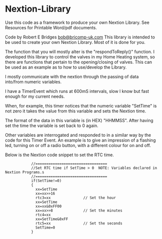# Nextion-Library
Use this code as a framework to produce your own Nextion Library.
See Resources for Printable Word/pdf documents.

  Code by Robert E Bridges bob@bricomp-uk.com
  This library is intended to be used to create your own Nextion Library. Most of it is done for you. 

  The function that you will mostly alter is the "respondToReply()" function.
  I developed this library to control the valves in my Home Heating system, so there are functions
  that pertain to the opening/closing of valves. This can be used as an example as to how to use/develop
  the Library.

  I mostly communicate with the nextion through the passing of data into/from numeric variables.

  I have a TimerEvent which runs at 600mS intervals, slow I know but fast enough for my current needs.

  When, for example, this timer notices that the numeric variable "SetTime" is not zero it takes the value
  from this variable and sets the Nextion time. 

  The format of the data in this variable is (in HEX) "HHMMSS".
  After having set the time the variable is set back to 0 again.

  Other variables are interrogated and responded to in a similar way by the code for this Timer Event.
  An example is to give an impression of a flashing led, turning on or off a radio button, with a different
  colour for on and off.

  Below is the Nextion code snippet to set the RTC time.

				//=================================
				//Set RTC time if SetTime > 0  NOTE: Variables declared in Nextion Programs.s
				//=================================
				if(SetTime!=0)
				{
				  xx=SetTime
				  xx=xx>>16
				  rtc3=xx				// Set the hour
				  xx=SetTime
				  xx=xx&0xFF00
				  xx=xx>>8				// Set the minutes
				  rtc4=xx
				  xx=SetTime&0xFF
				  rtc5=xx				// Set the seconds
				  SetTime=0
				}

